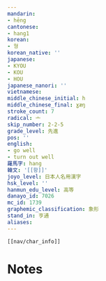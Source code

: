 ```yaml
---
mandarin:
- hēng
cantonese:
- hang1
korean:
- 형
korean_native: ''
japanese:
- KYOU
- KOU
- HOU
japanese_nanori: ''
vietnamese:
middle_chinese_initial: h
middle_chinese_final: ɣæŋ
stroke_count: 7
radical: 亠
skip_number: 2-2-5
grade_level: 先進
pos: ''
english:
- go well
- turn out well
羅馬字: hang
韓文: '[[항]]'
joyo_level: 日本人名用漢字
hsk_level: ''
hanmun_edu_level: 高等
danayo_id: 7026
mc_id: 1739
graphemic_classification: 象形
stand_in: 亨通
aliases:
---
```

```meta-bind-embed
[[nav/char_info]]
```

# Notes
